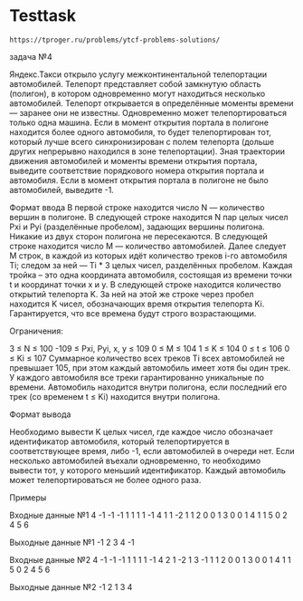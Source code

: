 # Testtask

```
https://tproger.ru/problems/ytcf-problems-solutions/
```
задача №4


Яндекс.Такси открыло услугу межконтинентальной телепортации автомобилей. Телепорт представляет собой замкнутую область (полигон), в котором одновременно могут находиться несколько автомобилей. Телепорт открывается в определённые моменты времени — заранее они не известны. Одновременно может телепортироваться только одна машина. Если в момент открытия портала в полигоне находится более одного автомобиля, то будет телепортирован тот, который лучше всего синхронизирован с полем телепорта (дольше других непрерывно находился в зоне телепортации). Зная траектории движения автомобилей и моменты времени открытия портала, выведите соответствие порядкового номера открытия портала и автомобиля. Если в момент открытия портала в полигоне не было автомобилей, выведите -1.

Формат ввода
В первой строке находится число N — количество вершин в полигоне. В следующей строке находится N пар целых чисел Pxi и Pyi (разделённые пробелом), задающих вершины полигона. Никакие из двух сторон полигона не пересекаются. В следующей строке находится число M — количество автомобилей. Далее следует M строк, в каждой из которых идёт количество треков i-го автомобиля Ti; следом за ней — Ti * 3 целых чисел, разделённых пробелом. Каждая тройка – это одна координата автомобиля, состоящая из времени точки t и координат точки x и y. В следующей строке находится количество открытий телепорта K. За ней на этой же строке через пробел находится K чисел, обозначающих время открытия телепорта Ki. Гарантируется, что все времена будут строго возрастающими.

Ограничения:

3 ≤ N ≤ 100
-109 ≤ Pxi, Pyi, x, y ≤ 109
0 ≤ M ≤ 104
1 ≤ K ≤ 104
0 ≤ t ≤ 106
0 ≤ Ki ≤ 107
Суммарное количество всех треков Ti всех автомобилей не превышает 105, при этом каждый автомобиль имеет хотя бы один трек. У каждого автомобиля все треки гарантированно уникальные по времени. Автомобиль находится внутри полигона, если последний его трек (со временем t ≤ Ki) находится внутри полигона.

Формат вывода

Необходимо вывести K целых чисел, где каждое число обозначает идентификатор автомобиля, который телепортируется в соответствующее время, либо -1, если автомобилей в очереди нет. Если несколько автомобилей въехали одновременно, то необходимо вывести тот, у которого меньший идентификатор. Каждый автомобиль может телепортироваться не более одного раза.

Примеры

Входные данные №1
4
-1 ­-1 ­-1 1 1 1 1 -­1
4
1 1 ­-2 1
1 2 0 0
1 3 0 0
1 4 1 1
5 0 2 4 5 6

Выходные данные №1
-­1 2 3 4 ­-1


Входные данные №2
4
-­1 -­1 -­1 1 1 1 1 ­-1
4
2 1 ­-2 1 3 ­-1 1
1 2 0 0
1 3 0 0
1 4 1 1
5 0 2 4 5 6

Выходные данные №2
-1 2 1 3 4
